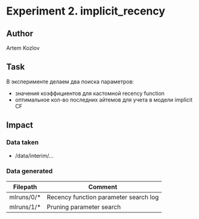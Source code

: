# Experiment 2. implicit_recency

## Author

Artem Kozlov

## Task

В эксперименте делаем два поиска параметров:
- значения коэффициентов для кастомной recency function
- оптимальное кол-во последних айтемов для учета в модели implicit CF

## Impact


### Data taken

* /data/interim/...

### Data generated

| Filepath | Comment                                       |
|----------|---------                                      |
|mlruns/0/*| Recency function parameter search log         |
|mlruns/1/*|Pruning parameter search                       |

